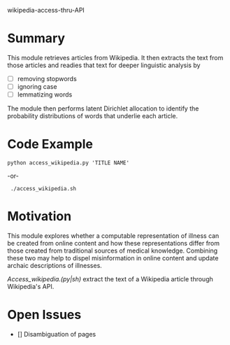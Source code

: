 wikipedia-access-thru-API

Summary
=====

  This module retrieves articles from Wikipedia. It then extracts the text from those articles and readies that text for deeper linguistic analysis by 

   - [ ] removing stopwords
   - [ ] ignoring case 
   - [ ] lemmatizing words
 
 The module then performs latent Dirichlet allocation to identify the probability distributions of words that underlie each article.

Code Example
====

    python access_wikipedia.py 'TITLE NAME'

 -or-

     ./access_wikipedia.sh

Motivation
====

 This module explores whether a computable representation of illness can be created from online content and how these representations differ from those created from traditional sources of medical knowledge. Combining these two may help to dispel misinformation in online content and update archaic descriptions of illnesses. 


_Access_wikipedia.(py|sh)_ extract the text of a Wikipedia article through Wikipedia's API. 

Open Issues
====

 - [] Disambiguation of pages 

 
